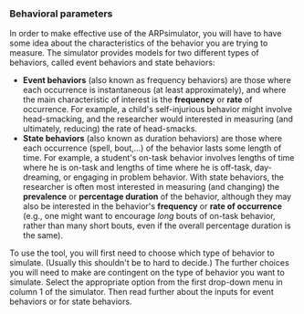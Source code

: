 ### Behavioral parameters

In order to make effective use of the ARPsimulator, you will have to have some idea about the characteristics of the behavior you are trying to measure. The simulator provides models for two different types of behaviors, called event behaviors and state behaviors:

* __Event behaviors__ (also known as frequency behaviors) are those where each occurrence is instantaneous (at least approximately), and where the main characteristic of interest is the __frequency__ or __rate__ of occurrence. For example, a child's self-injurious behavior might involve head-smacking, and the researcher would interested in measuring (and ultimately, reducing) the rate of head-smacks.
* __State behaviors__ (also known as duration behaviors) are those where each occurrence (spell, bout,...) of the behavior lasts some length of time. For example, a student's on-task behavior involves lengths of time where he is on-task and lengths of time where he is off-task, day-dreaming, or engaging in problem behavior. With state behaviors, the researcher is often most interested in measuring (and changing) the __prevalence__ or __percentage duration__ of the behavior, although they may also be interested in the behavior's __frequency__ or __rate of occurrence__ (e.g., one might want to encourage _long_ bouts of on-task behavior, rather than many short bouts, even if the overall percentage duration is the same). 

To use the tool, you will first need to choose which type of behavior to simulate. (Usually this shouldn't be to hard to decide.) The further choices you will need to make are contingent on the type of behavior you want to simulate. Select the appropriate option from the first drop-down menu in column 1 of the simulator. Then read further about the inputs for event behaviors or for state behaviors.
